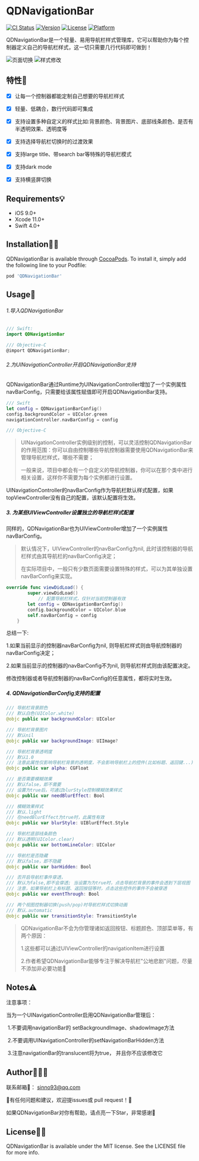 # QDNavigationBar

[![CI Status](https://img.shields.io/travis/sinno93/QDNavigationBar.svg?style=flat)](https://travis-ci.org/sinno93/QDNavigationBar)
[![Version](https://img.shields.io/cocoapods/v/QDNavigationBar.svg?style=flat)](https://cocoapods.org/pods/QDNavigationBar)
[![License](https://img.shields.io/cocoapods/l/QDNavigationBar.svg?style=flat)](https://cocoapods.org/pods/QDNavigationBar)
[![Platform](https://img.shields.io/cocoapods/p/QDNavigationBar.svg?style=flat)](https://cocoapods.org/pods/QDNavigationBar)

QDNavigationBar是一个轻量、易用导航栏样式管理库，它可以帮助你为每个控制器定义自己的导航栏样式，这一切只需要几行代码即可做到！

![页面切换](Assets/demo1.gif) ![样式修改](Assets/demo2.gif)

## 特性🌟
- [x] 让每一个控制器都能定制自己想要的导航栏样式
- [x] 轻量、低耦合，数行代码即可集成
- [x] 支持设置多种自定义的样式比如:背景颜色、背景图片、底部线条颜色、是否有半透明效果、透明度等
- [x] 支持选择导航栏切换时的过渡效果
- [x] 支持large title、带search bar等特殊的导航栏模式
- [x] 支持dark mode
- [x] 支持横竖屏切换 


## Requirements💡
- iOS 9.0+ 
- Xcode 11.0+
- Swift 4.0+

## Installation👷‍♂️

QDNavigationBar is available through [CocoaPods](https://cocoapods.org). To install
it, simply add the following line to your Podfile:

```ruby
pod 'QDNavigationBar'
```

## Usage🧭

###### 1.导入QDNavigationBar

```swift
/// Swift:
import QDNavigationBar
```

```objective-c
/// Objective-C
@import QDNavigationBar;
```

###### 2.为UINavigationController开启QDNavigationBar支持

QDNavigationBar通过Runtime为UINavigationController增加了一个实例属性navBarConfig，只需要给该属性赋值即可开启QDNavigationBar支持。

```swift
/// Swift
let config = QDNavigationBarConfig()
config.backgroundColor = UIColor.green
navigationController.navBarConfig = config
```

```objective-c
/// Objective-C

```

>UINavigationController实例级别的控制，可以灵活控制QDNavigationBar的作用范围：你可以自由控制哪些导航控制器需要使用QDNavigationBar来管理导航栏样式，哪些不需要；
>
>一般来说，项目中都会有一个自定义的导航控制器，你可以在那个类中进行相关设置，这样你不需要为每个实例都进行设置。

UINavigationController的navBarConfig作为导航栏默认样式配置，如果topViewController没有自己的配置，该默认配置将生效。



##### 3. 为某些UIViewController设置独立的导航栏样式配置

同样的，QDNavigationBar也为UIViewController增加了一个实例属性navBarConfig。

> 默认情况下，UIViewController的navBarConfig为nil, 此时该控制器的导航栏样式由其导航栏的navBarConfig决定；
>
> 在实际项目中，一般只有少数页面需要设置特殊的样式，可以为其单独设置navBarConfig来实现。

```swift
override func viewDidLoad() {
        super.viewDidLoad()
  			// 配置导航栏样式，仅针对当前控制器有效
        let config = QDNavigationBarConfig()
        config.backgroundColor = UIColor.blue
        self.navBarConfig = config
    }
```



总结一下:

1.如果当前显示的控制器navBarConfig为nil, 则导航栏样式则由导航控制器的navBarConfig决定；

2.如果当前显示的控制器的navBarConfig不为nil, 则导航栏样式则由该配置决定。

修改控制器或者导航控制器的navBarConfig的任意属性，都将实时生效。

##### 4. QDNavigationBarConfig支持的配置

```swift
/// 导航栏背景颜色
/// 默认白色(UIColor.white)
@objc public var backgroundColor: UIColor

/// 导航栏背景图片
/// 默认nil
@objc public var backgroundImage: UIImage?

/// 导航栏背景透明度
/// 默认1.0
/// 注意此属性仅影响导航栏背景的透明度，不会影响导航栏上的控件(比如标题、返回键...)
@objc public var alpha: CGFloat

/// 是否需要模糊效果
/// 默认false，即不需要
/// 设置为true后，可通过blurStyle控制模糊效果样式
@objc public var needBlurEffect: Bool

/// 模糊效果样式
/// 默认.light
/// 在needBlurEffect为true时，此属性有效
@objc public var blurStyle: UIBlurEffect.Style

/// 导航栏底部线条颜色
/// 默认透明(UIColor.clear)
@objc public var bottomLineColor: UIColor

/// 导航栏是否隐藏
/// 默认false，即不隐藏
@objc public var barHidden: Bool

/// 否开启导航栏事件穿透，
/// 默认为false,即不会穿透; 当设置为为true时，点击导航栏背景的事件会透到下层视图
/// 注意，如果导航栏上有标题、返回按钮等时，点击这些控件的事件不会被穿透
@objc public var eventThrough: Bool

/// 两个视图控制器切换(push/pop)时导航栏样式切换动画
/// 默认.automatic
@objc public var transitionStyle: TransitionStyle
```

>QDNavigationBar不会为你管理诸如返回按钮、标题颜色、顶部菜单等，有两个原因：
>
>1.这些都可以通过UIViewController的navigationItem进行设置
>
>2.作者希望QDNavigationBar能够专注于解决导航栏"公地悲剧"问题，尽量不添加非必要功能🧐

## Notes⚠️

注意事项：

当为一个UINavigationController启用QDNavigationBar管理后：

​	1.不要调用navigationBar的 setBackgroundImage、shadowImage方法

​	2.不要调用UINavigationController的setNavigationBarHidden方法

​	3.注意navigationBar的translucent将为true， 并且你不应该修改它


## Author👨🏻‍💻

联系邮箱📮： sinno93@qq.com

🎉有任何问题和建议，欢迎提issues或 pull request！🎉

如果QDNavigationBar对你有帮助，请点亮一下Star，非常感谢🤩

## License🧙‍♂️

QDNavigationBar is available under the MIT license. See the LICENSE file for more info.

